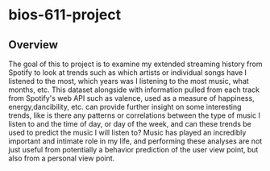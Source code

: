 # bios-611-project

## Overview
The goal of this to project is to examine my extended streaming history from Spotify to look at trends such as which artists or individual songs have I listened to the most, which years was I listening to the most music, what months, etc. This dataset alongside with information pulled from each track from Spotify's web API such as valence, used as a measure of happiness, energy,dancibility, etc. can provide further insight on some interesting trends, like is there any patterns or correlations between the type of music I listen to and the time of day, or day of the week, and can these trends be used to predict the music I will listen to? Music has played an incredibly important and intimate role in my life, and performing these analyses are not just useful from potentially a behavior prediction of the user view point, but also from a personal view point.  
